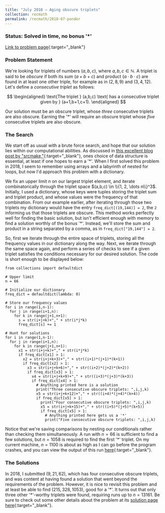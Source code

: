 ```yaml
---
title: "July 2018 – Aging obscure triplets"
collection: recmath
permalink: /recmath/2018-07-ponder
---
```

### Status: Solved in time, no bonus '&#42;'

[Link to problem page](https://research.ibm.com/haifa/ponderthis/challenges/July2018.html){:target="_blank"}

### Problem Statement

We're looking for triplets of numbers $(a,b,c)$, where $a,b,c \in \mathbb{N}$. A triplet is said to be $\textit{obscure}$ if both its sum $(a+b+c)$ and product $(a \cdot b \cdot c)$ are found in at least one other triple, for example as in $(2,8,9)$ and $(3,4,12)$. Let's define a $\textit{consecutive triplet}$ as follows:

$$
\begin{aligned}
\text{The triplet } (a,b,c) \text{ has a consecutive triplet given by } (a+1,b+1,c+1). 
\end{aligned}
$$

Our solution must be an obscure triplet, whose $\textit{three}$ consecutive triplets are also obscure. Earning the '&#42;' will require an obscure triplet whose $\textit{five}$ consecutive triplets are also obscure.

### The Search

We start off as usual with a brute force search, and hope that our solution lies within our computational abilities. As discussed in [this excellent blog post by "srcmake,"](https://www.srcmake.com/home/ponderthisjuly2018){:target="_blank"}, ones choice of data structure is essential, at least if one hopes to earn a '&#42;'. When I first solved this problem in 2018, I seem to remember using arrays and a labyrinth of nested for loops, but now I'd approach this problem with a dictionary.

We fix an upper limit $n$ on our largest triplet element, and iterate combinatorically through the triplet space $(a,b,c) \in \\{1, 2, \dots n\\}^3$. Initially, I used a dictionary, whose keys were tuples storing the triplet sum and triplet product, and whose values were the frequency of that combination. From our example earlier, after iterating through those two triplets my dictionary would have the entry ```freq_dict[(19,144)] = 2```, the ```2``` informing us that those triplets are obscure. This method works perfectly well for finding the basic solution, but isn't efficient enough with memory to find a solution worthly of the bonus '&#42;'. Instead, we'll store the sum and product in a string separated by a comma, as in ```freq_dict["19,144"] = 2```.

So, first we iterate through the entire space of triplets, storing all the frequency values in our dictionary along the way. Next, we iterate through the same space again, and perform a series of checks to see if a given triplet satisfies the conditions necessary for our desired solution. The code is short enough to be displayed below:

```
from collections import defaultdict

# Upper limit
n = 66

# Initialize our dictionary
freq_dict = defaultdict(lambda: 0)

# Store our frequency values
for i in range(1,n-1):
  for j in range(i+1,n):
    for k in range(j+1,n+1):
      s = str(i+j+k)+"," + str(i*j*k)
      freq_dict[s] += 1

# Hunt for solutions
for i in range(1,n-1):
  for j in range(i+1,n):
    for k in range(j+1,n+1):
      x1 = str(i+j+k)+"," + str(i*j*k)
      if freq_dict[x1] > 1:
        x2 = str(i+j+k+3)+"," + str((i+1)*(j+1)*(k+1))
        if freq_dict[x2] > 1:
          x3 = str(i+j+k+6)+"," + str((i+2)*(j+2)*(k+2))
          if freq_dict[x3] > 1:
            x4 = str(i+j+k+9)+"," + str((i+3)*(j+3)*(k+3))
            if freq_dict[x4] > 1:
              # Anything printed here is a solution
              print("Three consecutive obscure triplets: ",i,j,k)
              x5 = str(i+j+k+12)+"," + str((i+4)*(j+4)*(k+4))
              if freq_dict[x5] > 1:
                print("Four consecutive obscure triplets: ",i,j,k)
                x5 = str(i+j+k+15)+"," + str((i+5)*(j+5)*(k+5))
                if freq_dict[x5] > 1:
                  # Anything printed here gets us a '*'
                  print("Five consecutive obscure triplets: ",i,j,k)
``` 

Notice that we're saving comparisons by nesting our conditionals rather than checking them simultaneously. A run with $n=66$ is sufficient to find a few solutions, but $n=1058$ is required to find the first '&#42;' triplet. On my current machine, $n=1100$ is about as high as I can go before the program crashes, and you can view the output of this run [here](/files/2018-07-ponder-solutions.txt){:target="_blank"}.

### The Solutions

In 2018, I submitted $(9,21,62)$, which has four consecutive obscure triplets, and was content at having found a solution that went beyond the requirements of the problem. However, it is nice to revisit this problem and at least be able to find $(215,328,1053)$, good for a '&#42;'. It turns out that only three other '&#42;'-worthy triplets were found, requiring runs up to $n=13161$. Be sure to check out some other details about the problem at its [solution page here](https://research.ibm.com/haifa/ponderthis/solutions/July2018.html){:target="_blank"}.
